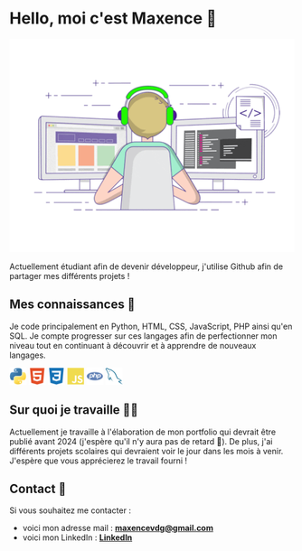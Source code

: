 # Hello, moi c'est Maxence 👋

![image-principale](images/image-principale.gif)

Actuellement étudiant afin de devenir développeur, j'utilise Github afin de partager mes différents projets !


## Mes connaissances 🧠
Je code principalement en Python, HTML, CSS, JavaScript, PHP ainsi qu'en SQL. Je compte progresser sur ces langages afin de perfectionner mon niveau tout en continuant à découvrir et à apprendre de nouveaux langages.

<img src="images/python.svg" width="30" alt="python"> <img src="images/html5.svg" width="30" alt="html5"> <img src="images/css3.svg" width="30" alt="css3"> <img src="images/javascript.svg" width="30" alt="javascript"> <img src="images/php.svg" width="30" alt="php"> <img src="images/mysql.svg" width="30" alt="mysql">


## Sur quoi je travaille 👨‍💻
Actuellement je travaille à l'élaboration de mon portfolio qui devrait être publié avant 2024 (j'espère qu'il n'y aura pas de retard 🤞). De plus, j'ai différents projets scolaires qui devraient voir le jour dans les mois à venir. J'espère que vous apprécierez le travail fourni !


## Contact 📩
Si vous souhaitez me contacter :
* voici mon adresse mail : **maxencevdg@gmail.com**
* voici mon LinkedIn : [**LinkedIn**](https://www.linkedin.com/in/maxence-vandeghen/)